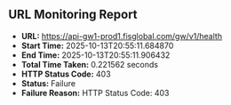 ## URL Monitoring Report

- **URL:** https://api-gw1-prod1.fisglobal.com/gw/v1/health
- **Start Time:** 2025-10-13T20:55:11.684870
- **End Time:** 2025-10-13T20:55:11.906432
- **Total Time Taken:** 0.221562 seconds
- **HTTP Status Code:** 403
- **Status:** Failure
- **Failure Reason:** HTTP Status Code: 403
